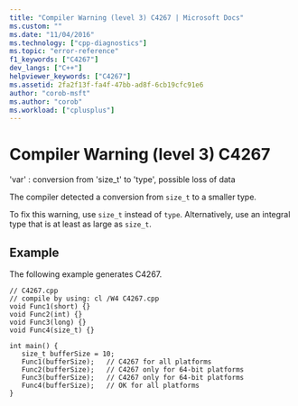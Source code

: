 ```yaml
---
title: "Compiler Warning (level 3) C4267 | Microsoft Docs"
ms.custom: ""
ms.date: "11/04/2016"
ms.technology: ["cpp-diagnostics"]
ms.topic: "error-reference"
f1_keywords: ["C4267"]
dev_langs: ["C++"]
helpviewer_keywords: ["C4267"]
ms.assetid: 2fa2f13f-fa4f-47bb-ad8f-6cb19cfc91e6
author: "corob-msft"
ms.author: "corob"
ms.workload: ["cplusplus"]
---
```

# Compiler Warning (level 3) C4267
'var' : conversion from 'size_t' to 'type', possible loss of data  
  
 The compiler detected a conversion from `size_t` to a smaller type.  
  
 To fix this warning, use `size_t` instead of `type`. Alternatively, use an integral type that is at least as large as `size_t`.  
  
## Example  
 The following example generates C4267.  
  
```  
// C4267.cpp  
// compile by using: cl /W4 C4267.cpp  
void Func1(short) {}  
void Func2(int) {}  
void Func3(long) {}  
void Func4(size_t) {}  
  
int main() {  
   size_t bufferSize = 10;  
   Func1(bufferSize);   // C4267 for all platforms  
   Func2(bufferSize);   // C4267 only for 64-bit platforms  
   Func3(bufferSize);   // C4267 only for 64-bit platforms  
   Func4(bufferSize);   // OK for all platforms  
}  
```